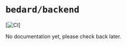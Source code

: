 # `bedard/backend`

[![CI](https://github.com/scottbedard/backend/actions/workflows/test.yml/badge.svg?branch=next)]

No documentation yet, please check back later.
